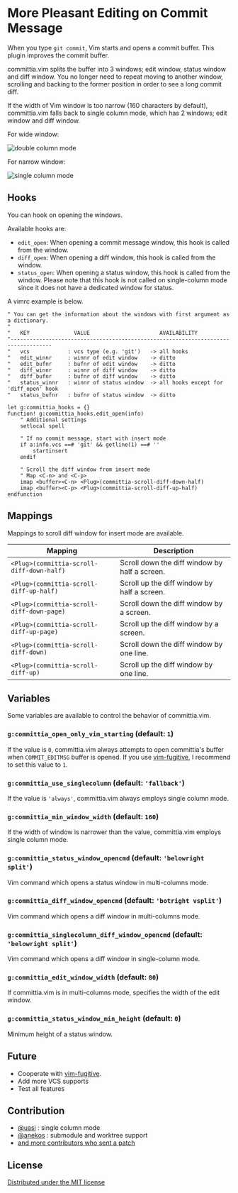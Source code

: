 More Pleasant Editing on Commit Message
=======================================

When you type `git commit`, Vim starts and opens a commit buffer. This plugin improves
the commit buffer.

committia.vim splits the buffer into 3 windows; edit window, status window and diff window.
You no longer need to repeat moving to another window, scrolling and backing to the former
position in order to see a long commit diff.

If the width of Vim window is too narrow (160 characters by default), committia.vim falls back
to single column mode, which has 2 windows; edit window and diff window.

For wide window:

![double column mode](https://github.com/rhysd/ss/blob/master/committia.vim/main.jpg?raw=true)

For narrow window:

![single column mode](https://github.com/rhysd/ss/blob/master/committia.vim/narrow.jpg?raw=true)

## Hooks

You can hook on opening the windows.

Available hooks are:

- `edit_open`: When opening a commit message window, this hook is called from the window.
- `diff_open`: When opening a diff window, this hook is called from the window.
- `status_open`: When opening a status window, this hook is called from the window.
  Please note that this hook is not called on single-column mode since it does not have a dedicated
  window for status.

A vimrc example is below.

```vim
" You can get the information about the windows with first argument as a dictionary.
"
"   KEY              VALUE                      AVAILABILITY
"-----------------------------------------------------------------------------------
"   vcs            : vcs type (e.g. 'git')   -> all hooks
"   edit_winnr     : winnr of edit window    -> ditto
"   edit_bufnr     : bufnr of edit window    -> ditto
"   diff_winnr     : winnr of diff window    -> ditto
"   diff_bufnr     : bufnr of diff window    -> ditto
"   status_winnr   : winnr of status window  -> all hooks except for 'diff_open' hook
"   status_bufnr   : bufnr of status window  -> ditto

let g:committia_hooks = {}
function! g:committia_hooks.edit_open(info)
    " Additional settings
    setlocal spell

    " If no commit message, start with insert mode
    if a:info.vcs ==# 'git' && getline(1) ==# ''
        startinsert
    endif

    " Scroll the diff window from insert mode
    " Map <C-n> and <C-p>
    imap <buffer><C-n> <Plug>(committia-scroll-diff-down-half)
    imap <buffer><C-p> <Plug>(committia-scroll-diff-up-half)
endfunction
```

## Mappings

Mappings to scroll diff window for insert mode are available.

| Mapping                                   | Description                                   |
|-------------------------------------------|-----------------------------------------------|
| `<Plug>(committia-scroll-diff-down-half)` | Scroll down the diff window by half a screen. |
| `<Plug>(committia-scroll-diff-up-half)`   | Scroll up the diff window by half a screen.   |
| `<Plug>(committia-scroll-diff-down-page)` | Scroll down the diff window by a screen.      |
| `<Plug>(committia-scroll-diff-up-page)`   | Scroll up the diff window by a screen.        |
| `<Plug>(committia-scroll-diff-down)`      | Scroll down the diff window by one line.      |
| `<Plug>(committia-scroll-diff-up)`        | Scroll up the diff window by one line.        |

## Variables

Some variables are available to control the behavior of committia.vim.

### `g:committia_open_only_vim_starting` (default: `1`)

If the value is `0`, committia.vim always attempts to open committia's buffer when `COMMIT_EDITMSG`
buffer is opened. If you use [vim-fugitive](https://github.com/tpope/vim-fugitive), I recommend to
set this value to `1`.

### `g:committia_use_singlecolumn` (default: `'fallback'`)

If the value is `'always'`, committia.vim always employs single column mode.

### `g:committia_min_window_width` (default: `160`)

If the width of window is narrower than the value, committia.vim employs single column mode.

### `g:committia_status_window_opencmd` (default: `'belowright split'`)

Vim command which opens a status window in multi-columns mode.

### `g:committia_diff_window_opencmd` (default: `'botright vsplit'`)

Vim command which opens a diff window in multi-columns mode.

### `g:committia_singlecolumn_diff_window_opencmd` (default: `'belowright split'`)

Vim command which opens a diff window in single-column mode.

### `g:committia_edit_window_width` (default: `80`)

If committia.vim is in multi-columns mode, specifies the width of the edit window.

### `g:committia_status_window_min_height` (default: `0`)

Minimum height of a status window.

## Future

- Cooperate with [vim-fugitive](https://github.com/tpope/vim-fugitive).
- Add more VCS supports
- Test all features

## Contribution

- [@uasi](https://github.com/uasi) : single column mode
- [@anekos](https://github.com/uasi) : submodule and worktree support
- [and more contributors who sent a patch](https://github.com/rhysd/committia.vim/graphs/contributors)

## License

[Distributed under the MIT license](LICENSE)
